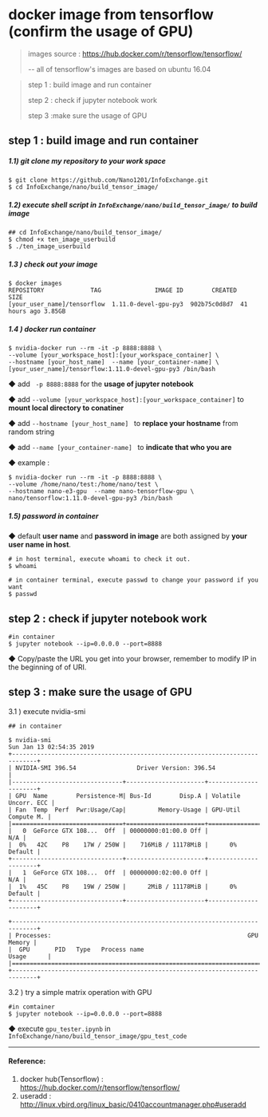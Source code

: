 # docker image from tensorflow (confirm the usage of GPU)

> images source : https://hub.docker.com/r/tensorflow/tensorflow/
>
> --  all of tensorflow's images are based on ubuntu 16.04



> step 1 : build image and run container
>
> step 2 : check if jupyter notebook work
>
> step 3 :make sure the usage of GPU



## step 1 : build image and run container

##### 1.1) git clone my repository to your work space

```
$ git clone https://github.com/Nano1201/InfoExchange.git
$ cd InfoExchange/nano/build_tensor_image/
```

##### 1.2) execute shell script in `InfoExchange/nano/build_tensor_image/` to build image

```
## cd InfoExchange/nano/build_tensor_image/ 
$ chmod +x ten_image_userbuild
$ ./ten_image_userbuild
```

##### 1.3 ) check out your image

```
$ docker images
REPOSITORY             TAG               IMAGE ID        CREATED             SIZE
[your_user_name]/tensorflow  1.11.0-devel-gpu-py3  902b75c0d8d7  41 hours ago 3.85GB
```

##### 1.4 ) docker run container

```
$ nvidia-docker run --rm -it -p 8888:8888 \
--volume [your_workspace_host]:[your_workspace_container] \
--hostname [your_host_name]  --name [your_container-name] \
[your_user_name]/tensorflow:1.11.0-devel-gpu-py3 /bin/bash
```

◆ add ` -p 8888:8888` for the **usage of jupyter notebook**

◆ add `--volume [your_workspace_host]:[your_workspace_container]` to **mount local directory to conatiner**

◆ add `--hostname [your_host_name] ` to **replace your hostname** from random string

◆ add `--name [your_container-name] ` to **indicate that who you are**

◆ example :

```
$ nvidia-docker run --rm -it -p 8888:8888 \
--volume /home/nano/test:/home/nano/test \
--hostname nano-e3-gpu  --name nano-tensorflow-gpu \
nano/tensorflow:1.11.0-devel-gpu-py3 /bin/bash
```



##### 1.5) password in container

◆ default **user name** and **password in image** are both assigned by **your user name in host**.

```
# in host terminal, execute whoami to check it out.
$ whoami
```

```
# in container terminal, execute passwd to change your password if you want
$ passwd
```



## step 2 : check if jupyter notebook work

```
#in container
$ jupyter notebook --ip=0.0.0.0 --port=8888
```

◆ Copy/paste the URL you get into your browser, remember to modify IP in the beginning of  of URI.



## step 3 :  make sure the usage of GPU

3.1 ) execute nvidia-smi

```
## in container

$ nvidia-smi
Sun Jan 13 02:54:35 2019
+-----------------------------------------------------------------------------+
| NVIDIA-SMI 396.54                 Driver Version: 396.54                    |
|-------------------------------+----------------------+----------------------+
| GPU  Name        Persistence-M| Bus-Id        Disp.A | Volatile Uncorr. ECC |
| Fan  Temp  Perf  Pwr:Usage/Cap|         Memory-Usage | GPU-Util  Compute M. |
|===============================+======================+======================|
|   0  GeForce GTX 108...  Off  | 00000000:01:00.0 Off |                  N/A |
|  0%   42C    P8    17W / 250W |    716MiB / 11178MiB |      0%      Default |
+-------------------------------+----------------------+----------------------+
|   1  GeForce GTX 108...  Off  | 00000000:02:00.0 Off |                  N/A |
|  1%   45C    P8    19W / 250W |      2MiB / 11178MiB |      0%      Default |
+-------------------------------+----------------------+----------------------+

+-----------------------------------------------------------------------------+
| Processes:                                                       GPU Memory |
|  GPU       PID   Type   Process name                             Usage      |
|=============================================================================|
+-----------------------------------------------------------------------------+

```



3.2 ) try a simple matrix operation with GPU

```
#in comtainer
$ jupyter notebook --ip=0.0.0.0 --port=8888
```

◆ execute `gpu_tester.ipynb` in `InfoExchange/nano/build_tensor_image/gpu_test_code`



------

#### Reference:

1. docker hub(Tensorflow) : https://hub.docker.com/r/tensorflow/tensorflow/
2. useradd : http://linux.vbird.org/linux_basic/0410accountmanager.php#useradd

